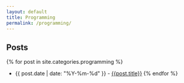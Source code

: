 ```yaml
---
layout: default
title: Programming
permalink: /programming/
---
```

Posts
--
{% for post in site.categories.programming %}
* {{ post.date | date: "%Y-%m-%d" }} - [{{post.title}}]({{post.url}})
{% endfor %}

